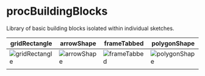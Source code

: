 # procBuildingBlocks
Library of basic building blocks isolated within individual sketches.
<br />

| gridRectangle  | arrowShape | frameTabbed | polygonShape |
| ------------- | ------------- | ------------- | ------------- |
| ![gridRectangle](../master/images/gridRectangle.PNG)  | ![arrowShape](../master/images/arrowShape.PNG)  | ![frameTabbed](../master/images/frameTabbed.PNG)  | ![polygonShape](../master/images/polygonShape.PNG)  |
|   |   |   |   |
<br />